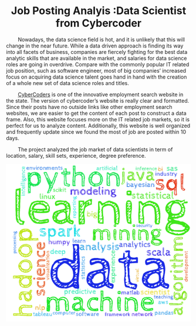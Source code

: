 
<h1> <center> Job Posting Analyis :Data Scientist from Cybercoder <center>
</h1>
<!-- <img width=200 height="200" src="http://assets1.csc.com/big_data/images/analytics_glasses-109438991.jpg"> -->

<p>
&emsp;&emsp; Nowadays, the data science field is hot, and it is unlikely that this will change in the near future. While a data driven approach is finding its way into all facets of business, companies are fiercely fighting for the best data analytic skills that are available in the market, and salaries for data science roles are going in overdrive. Compare with the commonly popular IT related job position, such as software engineer, most of big companies’ increased focus on acquiring data science talent goes hand in hand with the creation of a whole new set of data science roles and titles.
</p>


<p>&emsp;&emsp; <a href="https://www.cybercoders.com/">CyberCoders</a> is one of the innovative employment search website in the state. The version of cybercoder’s website is really clear and formatted. Since their posts have no outside links like other employment search websites, we are easier to get the content of each post to construct a data frame. Also, this website focuses more on the IT related job markets, so it is perfect for us to analyze content. Additionally, this website is well organized and frequently update since we found the most of job are posted within 10 days.
</p>

<p>
  &emsp;&emsp; The project analyzed the job market of data scientists in term of location, salary, skill sets, experience, degree preference.
</p>

<img src="./ds_wordcloud.png">


